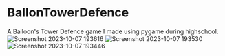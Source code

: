 # BallonTowerDefence
A Balloon's Tower Defence game I made using pygame during highschool. 
![Screenshot 2023-10-07 193616](https://github.com/ryankorsrud/BallonTowerDefence/assets/119464090/1004cfb1-8549-4f62-858f-0cce8e988f18)
![Screenshot 2023-10-07 193530](https://github.com/ryankorsrud/BallonTowerDefence/assets/119464090/53143bf5-8279-4f65-ac8e-648d24bd9df6)
![Screenshot 2023-10-07 193446](https://github.com/ryankorsrud/BallonTowerDefence/assets/119464090/4cbf31ea-a39f-4a53-8e8b-54e2282a48e2)

